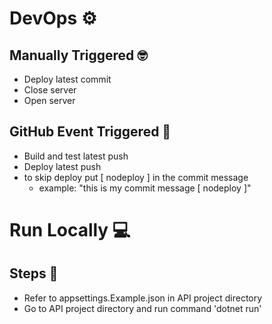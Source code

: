 # DevOps ⚙️
## Manually Triggered 🤓
* Deploy latest commit
* Close server
* Open server
## GitHub Event Triggered 🤖
* Build and test latest push
* Deploy latest push
* to skip deploy put [ nodeploy ] in the commit message
    * example: "this is my commit message [ nodeploy ]"
# Run Locally 💻
## Steps 🔎
  * Refer to appsettings.Example.json in API project directory
  * Go to API project directory and run command 'dotnet run'

